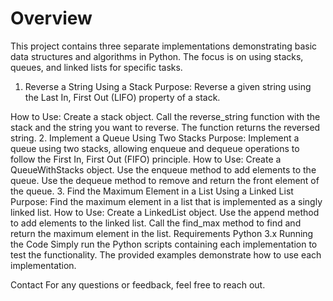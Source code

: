 # Overview

This project contains three separate implementations demonstrating basic data structures and algorithms in Python. The focus is on using stacks, queues, and linked lists for specific tasks.

1. Reverse a String Using a Stack
Purpose: Reverse a given string using the Last In, First Out (LIFO) property of a stack.

How to Use:
Create a stack object.
Call the reverse_string function with the stack and the string you want to reverse.
The function returns the reversed string.
2. Implement a Queue Using Two Stacks
Purpose: Implement a queue using two stacks, allowing enqueue and dequeue operations to follow the First In, First Out (FIFO) principle.
How to Use:
Create a QueueWithStacks object.
Use the enqueue method to add elements to the queue.
Use the dequeue method to remove and return the front element of the queue.
3. Find the Maximum Element in a List Using a Linked List
Purpose: Find the maximum element in a list that is implemented as a singly linked list.
How to Use:
Create a LinkedList object.
Use the append method to add elements to the linked list.
Call the find_max method to find and return the maximum element in the list.
Requirements
Python 3.x
Running the Code
Simply run the Python scripts containing each implementation to test the functionality. The provided examples demonstrate how to use each implementation.

Contact
For any questions or feedback, feel free to reach out.


